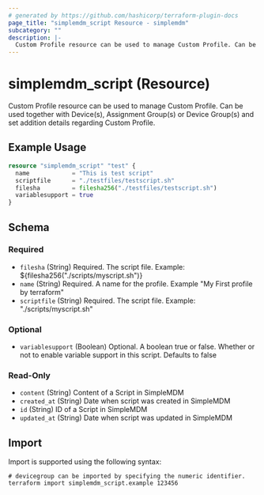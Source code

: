 ```yaml
---
# generated by https://github.com/hashicorp/terraform-plugin-docs
page_title: "simplemdm_script Resource - simplemdm"
subcategory: ""
description: |-
  Custom Profile resource can be used to manage Custom Profile. Can be used together with Device(s), Assignment Group(s) or Device Group(s) and set addition details regarding Custom Profile.
---
```


# simplemdm_script (Resource)

Custom Profile resource can be used to manage Custom Profile. Can be used together with Device(s), Assignment Group(s) or Device Group(s) and set addition details regarding Custom Profile.

## Example Usage

```terraform
resource "simplemdm_script" "test" {
  name            = "This is test script"
  scriptfile      = "./testfiles/testscript.sh"
  filesha         = filesha256("./testfiles/testscript.sh")
  variablesupport = true
}
```

<!-- schema generated by tfplugindocs -->
## Schema

### Required

- `filesha` (String) Required. The script file. Example: ${filesha256("./scripts/myscript.sh")}
- `name` (String) Required. A name for the profile. Example "My First profile by terraform"
- `scriptfile` (String) Required. The script file. Example: "./scripts/myscript.sh"

### Optional

- `variablesupport` (Boolean) Optional. A boolean true or false. Whether or not to enable variable support in this script. Defaults to false

### Read-Only

- `content` (String) Content of a Script in SimpleMDM
- `created_at` (String) Date when script was created in SimpleMDM
- `id` (String) ID of a Script in SimpleMDM
- `updated_at` (String) Date when script was updated in SimpleMDM

## Import

Import is supported using the following syntax:

```shell
# devicegroup can be imported by specifying the numeric identifier.
terraform import simplemdm_script.example 123456
```
